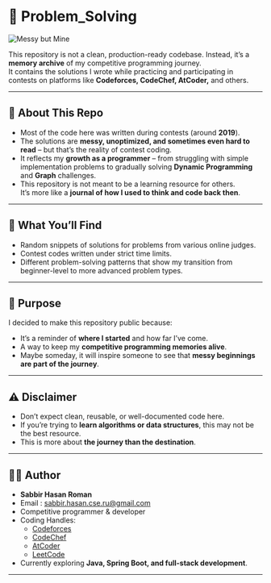 # 📝 Problem_Solving

![Messy but Mine](https://img.shields.io/badge/Code-Messy%20but%20Mine-blueviolet?style=for-the-badge)

This repository is not a clean, production-ready codebase. Instead, it’s a **memory archive** of my competitive programming journey.  
It contains the solutions I wrote while practicing and participating in contests on platforms like **Codeforces, CodeChef, AtCoder,** and others.  

---

## 🚀 About This Repo
- Most of the code here was written during contests (around **2019**).
- The solutions are **messy, unoptimized, and sometimes even hard to read** – but that’s the reality of contest coding.
- It reflects my **growth as a programmer** – from struggling with simple implementation problems to gradually solving **Dynamic Programming** and **Graph** challenges.
- This repository is not meant to be a learning resource for others.  
  It’s more like a **journal of how I used to think and code back then**.

---

## 📂 What You’ll Find
- Random snippets of solutions for problems from various online judges.
- Contest codes written under strict time limits.
- Different problem-solving patterns that show my transition from beginner-level to more advanced problem types.

---

## 🎯 Purpose
I decided to make this repository public because:
- It’s a reminder of **where I started** and how far I’ve come.
- A way to keep my **competitive programming memories alive**.
- Maybe someday, it will inspire someone to see that **messy beginnings are part of the journey**.

---

## ⚠️ Disclaimer
- Don’t expect clean, reusable, or well-documented code here.
- If you’re trying to **learn algorithms or data structures**, this may not be the best resource.
- This is more about **the journey than the destination**.

---

## 👨‍💻 Author
- **Sabbir Hasan Roman**  
- Email : sabbir.hasan.cse.ru@gmail.com
- Competitive programmer & developer  
- Coding Handles:  
  - [Codeforces](https://codeforces.com/profile/Roman_Emper0r)  
  - [CodeChef](https://www.codechef.com/users/roman_emper0r)  
  - [AtCoder](https://https://atcoder.jp/users/Roman_Emper0r)  
  - [LeetCode](https://leetcode.com/u/Roman_Emper0r/)  
- Currently exploring **Java, Spring Boot, and full-stack development**.

---

